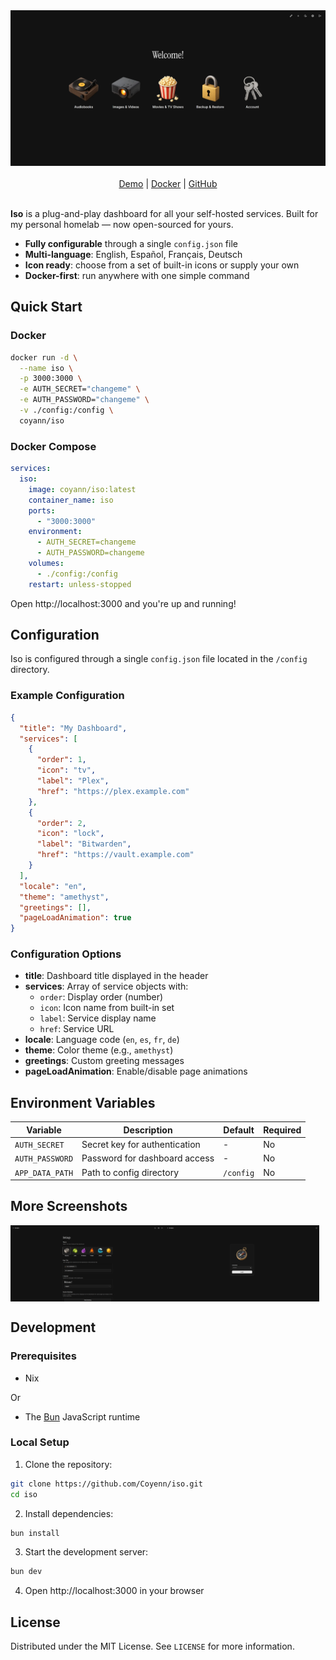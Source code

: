 <div align="center">
  <a href="https://iso.tim.cv/" target="_blank">
    <img src="./.github/assets/preview-dashboard.png" alt="Iso dashboard screenshot" width="800" />
  </a>
</div>

<br />
<div align="center">
  <a href="https://iso.tim.cv" target="_blank">Demo</a>
  |
  <a href="https://hub.docker.com/r/coyann/iso" target="_blank">Docker</a>
  |
  <a href="https://github.com/Coyenn/iso/" target="_blank">GitHub</a>
</div>
<br />

**Iso** is a plug-and-play dashboard for all your self-hosted services.
Built for my personal homelab — now open-sourced for yours.

- **Fully configurable** through a single `config.json` file
- **Multi-language**: English, Español, Français, Deutsch
- **Icon ready**: choose from a set of built-in icons or supply your own
- **Docker-first**: run anywhere with one simple command

## ‍️Quick Start

### Docker

```bash
docker run -d \
  --name iso \
  -p 3000:3000 \
  -e AUTH_SECRET="changeme" \
  -e AUTH_PASSWORD="changeme" \
  -v ./config:/config \
  coyann/iso
```

### Docker Compose

```yaml
services:
  iso:
    image: coyann/iso:latest
    container_name: iso
    ports:
      - "3000:3000"
    environment:
      - AUTH_SECRET=changeme
      - AUTH_PASSWORD=changeme
    volumes:
      - ./config:/config
    restart: unless-stopped
```

Open http://localhost:3000 and you're up and running!

## Configuration

Iso is configured through a single `config.json` file located in the `/config` directory.

### Example Configuration

```json
{
  "title": "My Dashboard",
  "services": [
    {
      "order": 1,
      "icon": "tv",
      "label": "Plex",
      "href": "https://plex.example.com"
    },
    {
      "order": 2,
      "icon": "lock",
      "label": "Bitwarden",
      "href": "https://vault.example.com"
    }
  ],
  "locale": "en",
  "theme": "amethyst",
  "greetings": [],
  "pageLoadAnimation": true
}
```

### Configuration Options

- **title**: Dashboard title displayed in the header
- **services**: Array of service objects with:
  - `order`: Display order (number)
  - `icon`: Icon name from built-in set
  - `label`: Service display name
  - `href`: Service URL
- **locale**: Language code (`en`, `es`, `fr`, `de`)
- **theme**: Color theme (e.g., `amethyst`)
- **greetings**: Custom greeting messages
- **pageLoadAnimation**: Enable/disable page animations

## Environment Variables

| Variable | Description | Default | Required |
|----------|-------------|---------|----------|
| `AUTH_SECRET` | Secret key for authentication | - | No |
| `AUTH_PASSWORD` | Password for dashboard access | - | No |
| `APP_DATA_PATH` | Path to config directory | `/config` | No |

## More Screenshots

<div style="display: flex;">
  <img src="./.github/assets/preview-settings.png" alt="Iso settings screenshot" width="400" style="width: 49%;" />
  <img src="./.github/assets/preview-login.png" alt="Iso login screenshot" width="400"style="width: 49%;" />
</div>

## Development

### Prerequisites

- Nix

Or

- The [Bun](https://bun.sh/) JavaScript runtime

### Local Setup

1. Clone the repository:
```bash
git clone https://github.com/Coyenn/iso.git
cd iso
```

2. Install dependencies:
```bash
bun install
```

3. Start the development server:
```bash
bun dev
```

4. Open http://localhost:3000 in your browser

## License

Distributed under the MIT License. See `LICENSE` for more information.
